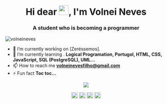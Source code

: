 <h1 align="center">Hi dear <img src="https://raw.githubusercontent.com/kaueMarques/kaueMarques/master/hi.gif" width="30px">, I'm Volnei Neves</h1>
<h3 align="center">A student who is becoming a programmer</h3>
<p align="left"> <img src="https://komarev.com/ghpvc/?username=volneinevs" alt="volneineves" /> </p>

- 🔭 I’m currently working on [Zeréssemos].
- 🌱 I’m currently learning . **Logical Programation, Portugol, HTML, CSS, JavaScript, SQL (PostgreSQL), UML...**
- 📫 How to reach me **volneinevesfilho@gmail.com**
- ⚡ Fun fact **Toc toc...**

<p align="center">
<img src="https://github-readme-stats.vercel.app/api?username=volneineves&show_icons=true%22%20alt=%22volneineves"/> 
</p>

<p align="center">
<a href="https://codepen.io/volnei-neves-filho" target="blank"><img align="center" src="https://cdn.jsdelivr.net/npm/simple-icons@3.0.1/icons/codepen.svg" alt="volneineves" height="20" width="20" /></a>
<a href="https://www.linkedin.com/in/volnei-paulino-neves-filho-495a84168/" target="blank"><img align="center" src="https://cdn.jsdelivr.net/npm/simple-icons@3.0.1/icons/linkedin.svg" alt="volneineves" height="20" width="20" /></a>
<a href="https://www.facebook.com/volneinevesfilho/" target="blank"><img align="center" src="https://cdn.jsdelivr.net/npm/simple-icons@3.0.1/icons/facebook.svg" alt="volneineves" height="20" width="20" /></a>
<a href="https://www.instagram.com/volnei_nf/" target="blank"><img align="center" src="https://cdn.jsdelivr.net/npm/simple-icons@3.0.1/icons/instagram.svg" alt="volneineves" height="20" width="20" /></a>
</p>

<!--
**volneineves/volneineves** is a ✨ _special_ ✨ repository because its `README.md` (this file) appears on your GitHub profile.

Here are some ideas to get you started:

- 🔭 I’m currently working on ...
- 🌱 I’m currently learning ...
- 👯 I’m looking to collaborate on ...
- 🤔 I’m looking for help with ...
- 💬 Ask me about ...
- 📫 How to reach me: ...
- 😄 Pronouns: ...
- ⚡ Fun fact: ...
-->
